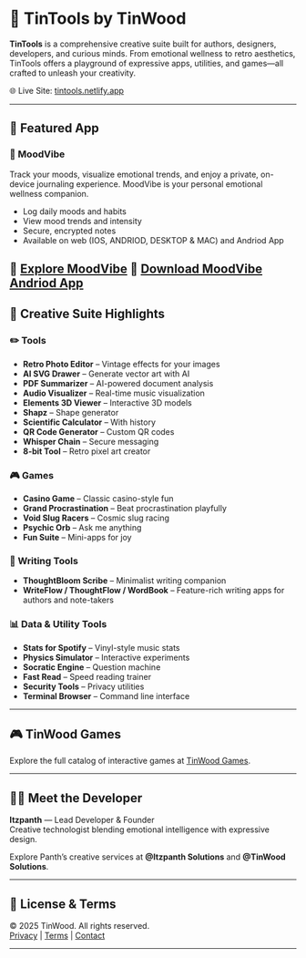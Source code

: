 # 🎨 TinTools by TinWood

**TinTools** is a comprehensive creative suite built for authors, designers, developers, and curious minds. From emotional wellness to retro aesthetics, TinTools offers a playground of expressive apps, utilities, and games—all crafted to unleash your creativity.

🌐 Live Site: [tintools.netlify.app](https://tintools.netlify.app)

---

## 🚀 Featured App

### 🧠 MoodVibe
Track your moods, visualize emotional trends, and enjoy a private, on-device journaling experience. MoodVibe is your personal emotional wellness companion.

- Log daily moods and habits
- View mood trends and intensity
- Secure, encrypted notes
- Available on web (IOS, ANDRIOD, DESKTOP & MAC) and Andriod App

🔗  [Explore MoodVibe](https://moodvibee.netlify.app/onboarding)
🔗  [Download MoodVibe Andriod App](https://tintools.netlify.app/andriod)
---

## 🧰 Creative Suite Highlights

### ✏️ Tools
- **Retro Photo Editor** – Vintage effects for your images
- **AI SVG Drawer** – Generate vector art with AI
- **PDF Summarizer** – AI-powered document analysis
- **Audio Visualizer** – Real-time music visualization
- **Elements 3D Viewer** – Interactive 3D models
- **Shapz** – Shape generator
- **Scientific Calculator** – With history
- **QR Code Generator** – Custom QR codes
- **Whisper Chain** – Secure messaging
- **8-bit Tool** – Retro pixel art creator

### 🎮 Games
- **Casino Game** – Classic casino-style fun
- **Grand Procrastination** – Beat procrastination playfully
- **Void Slug Racers** – Cosmic slug racing
- **Psychic Orb** – Ask me anything
- **Fun Suite** – Mini-apps for joy

### 📝 Writing Tools
- **ThoughtBloom Scribe** – Minimalist writing companion
- **WriteFlow / ThoughtFlow / WordBook** – Feature-rich writing apps for authors and note-takers

### 📊 Data & Utility Tools
- **Stats for Spotify** – Vinyl-style music stats
- **Physics Simulator** – Interactive experiments
- **Socratic Engine** – Question machine
- **Fast Read** – Speed reading trainer
- **Security Tools** – Privacy utilities
- **Terminal Browser** – Command line interface

---

## 🎮 TinWood Games

Explore the full catalog of interactive games at [TinWood Games](https://tinwoodgames.netlify.app).

---

## 👨‍💻 Meet the Developer

**Itzpanth** — Lead Developer & Founder  
Creative technologist blending emotional intelligence with expressive design.

Explore Panth’s creative services at **@Itzpanth Solutions** and **@TinWood Solutions**.

---

## 📄 License & Terms

© 2025 TinWood. All rights reserved.  
[Privacy](https://tintools.netlify.app/privacy) | [Terms](https://tintools.netlify.app/terms) | [Contact](https://tintools.netlify.app/contact)

---

